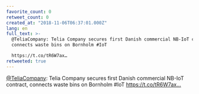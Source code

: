 ```yaml
---
favorite_count: 0
retweet_count: 0
created_at: "2018-11-06T06:37:01.000Z"
lang: en
full_text: >-
  @TeliaCompany: Telia Company secures first Danish commercial NB-IoT contract,
  connects waste bins on Bornholm #IoT 

  https://t.co/tR6W7ax…
retweeted: true
---
```


[@TeliaCompany](https://twitter.com/TeliaCompany): Telia Company secures first
Danish commercial NB-IoT contract, connects waste bins on Bornholm #IoT
https://t.co/tR6W7ax…
